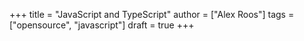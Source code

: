 +++
title = "JavaScript and TypeScript"
author = ["Alex Roos"]
tags = ["opensource", "javascript"]
draft = true
+++
